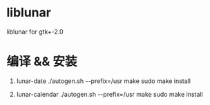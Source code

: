liblunar
========

liblunar for gtk+-2.0

编译 && 安装
============

1. lunar-date
./autogen.sh --prefix=/usr
make
sudo make install

2. lunar-calendar
./autogen.sh --prefix=/usr
make
sudo make install

